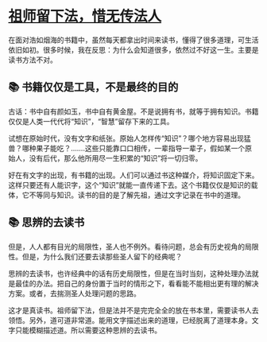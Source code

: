 # [祖师留下法，惜无传法人](https://github.com/xpblog/say-something/issues/4)

在面对浩如烟海的书籍中，虽然每天都拿出时间来读书，懂得了很多道理，可生活依旧如初。很多时候，我在反思：为什么会知道很多，依然过不好这一生。主要是读书方法不对。

## 📚 书籍仅仅是工具，不是最终的目的
古话：书中自有颜如玉，书中自有黄金屋。不是说拥有书，就等于拥有知识。书籍仅仅是人类一代代将“知识”，“智慧”留存下来的工具。

试想在原始时代，没有文字和纸张。原始人怎样传“知识”？哪个地方容易出现猛兽？哪种果子能吃？…….这些只能靠口口相传，一辈指导一辈子，假如某一个原始人，没有后代，那么他所用尽一生积累的“知识”将一切归零。

好在有文字的出现，有书籍的出现。人们可以通过书这种媒介，将知识固定下来。这样只要还有人能识字，这个“知识”就能一直传递下去。这个书籍仅仅是知识的载体，它不等同与知识。读书的目的是了解先祖，通过文字记录在书中的道理。

## 📚 思辨的去读书
但是，人人都有目光的局限性，圣人也不例外。看待问题，总会有历史视角的局限性。但是，为什么我们还要去读那些圣人留下的经典呢？

思辨的去读书，也许经典中的话有历史局限性，但是在当时当刻，这种处理办法就是最佳的办法。把自己的身份置于当时的情形之下，看看能不能相出更有理的解决方案。或者，去揣测圣人处理问题的思路。

这才是真读书。祖师留下法，但是法并不是完完全全的放在书本里，需要读书人去领悟。另外，道可道非常道。能用文字描述出来的道理，已经脱离了道理本身。文字只能模糊描述道。所以需要这种思辨的去读书。